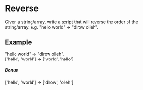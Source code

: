 # Reverse
<p>Given a string/array, write a script that will reverse the order of the string/array. e.g. "hello world" -> "dlrow olleh".</p>

## Example
"hello world" -> "dlrow olleh". <br />
['hello', 'world'] -> ['world', 'hello']

##### Bonus
['hello', 'world'] -> ['dlrow', 'olleh']
